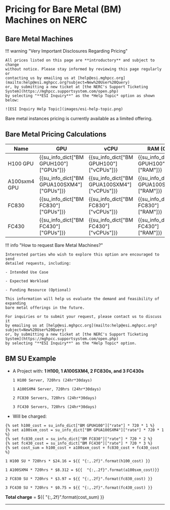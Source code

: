 # Pricing for Bare Metal (BM) Machines on NERC

## Bare Metal Machines

!!! warning "Very Important Disclosures Regarding Pricing"

    All prices listed on this page are **introductory** and subject to change
    without notice. Please stay informed by reviewing this page regularly or
    contacting us by emailing us at [help@esi.mghpcc.org](mailto:help@esi.mghpcc.org?subject=New%20User%20Query)
    or, by submitting a new ticket at [the NERC's Support Ticketing System](https://mghpcc.supportsystem.com/open.php)
    by selecting "**ESI Inquiry**" as the *Help Topic* option as shown below:

    ![ESI Inquiry Help Topic](images/esi-help-topic.png)

Bare metal instances pricing is currently available as a limited offering.

## Bare Metal Pricing Calculations

<!-- markdownlint-disable MD052 -->
| Name             | GPU | vCPU | RAM (GiB) | Current Price |
|------------------|------|------|-----------|---------------|
| H100 GPU         | {{su_info_dict["BM GPUH100"]["GPUs"]}}    | {{su_info_dict["BM GPUH100"]["vCPUs"]}}   | {{su_info_dict["BM GPUH100"]["RAM"]}}       | ${{su_info_dict["BM GPUH100"]["rate"]}}        |
| A100sxm4 GPU     | {{su_info_dict["BM GPUA100SXM4"]["GPUs"]}}    | {{su_info_dict["BM GPUA100SXM4"]["vCPUs"]}}   | {{su_info_dict["BM GPUA100SXM4"]["RAM"]}}       | ${{su_info_dict["BM GPUA100SXM4"]["rate"]}}        |
| FC830            | {{su_info_dict["BM FC830"]["GPUs"]}}    | {{su_info_dict["BM FC830"]["vCPUs"]}}   | {{su_info_dict["BM FC830"]["RAM"]}}       | ${{su_info_dict["BM FC830"]["rate"]}}        |
| FC430            | {{su_info_dict["BM FC430"]["GPUs"]}}    | {{su_info_dict["BM FC430"]["vCPUs"]}}   | {{su_info_dict["BM FC430"]["RAM"]}}       | ${{su_info_dict["BM FC430"]["rate"]}}        |
<!-- markdownlint-enable MD052 -->

!!! info "How to request Bare Metal Machines?"

    Interested parties who wish to explore this option are encouraged to send
    detailed requests, including:

    - Intended Use Case

    - Expected Workload

    - Funding Resource (Optional)

    This information will help us evaluate the demand and feasibility of expanding
    bare metal offerings in the future.

    For inquiries or to submit your request, please contact us to discuss it
    by emailing us at [help@esi.mghpcc.org](mailto:help@esi.mghpcc.org?subject=New%20User%20Query)
    or, by submitting a new ticket at [the NERC's Support Ticketing System](https://mghpcc.supportsystem.com/open.php)
    by selecting "**ESI Inquiry**" as the *Help Topic* option.

## BM SU Example

-   A Project with: **1 H100, 1 A100SXM4, 2 FC830s, and 3 FC430s**

    `1 H100 Server, 720hrs (24hr*30days)`

    `1 A100SXM4 Server, 720hrs (24hr*30days)`

    `2 FC830 Servers, 720hrs (24hr*30days)`

    `3 FC430 Servers, 720hrs (24hr*30days)`

-   Will be charged:

<!-- markdownlint-disable MD052 -->
    {% set h100_cost = su_info_dict["BM GPUH100"]["rate"] * 720 * 1 %}
    {% set a100sxm_cost = su_info_dict["BM GPUA100SXM4"]["rate"] * 720 * 1 %}
    {% set fc830_cost = su_info_dict["BM FC830"]["rate"] * 720 * 2 %}
    {% set fc430_cost = su_info_dict["BM FC430"]["rate"] * 720 * 3 %}
    {% set cost_sum = h100_cost + a100sxm_cost + fc830_cost + fc430_cost %}

    1 H100 SU * 720hrs * $24.16 = ${{ "{:,.2f}".format(h100_cost) }}

    1 A100SXM4 * 720hrs * $8.312 = ${{  "{:,.2f}".format(a100sxm_cost)}}

    2 FC830 SU * 720hrs * $3.97 = ${{ "{:,.2f}".format(fc830_cost) }}

    3 FC430 SU * 720hrs * $0.75 = ${{ "{:,.2f}".format(fc430_cost) }}

**Total charge** = ${{ "{:,.2f}".format(cost_sum) }}
<!-- markdownlint-enable MD052 -->

---
